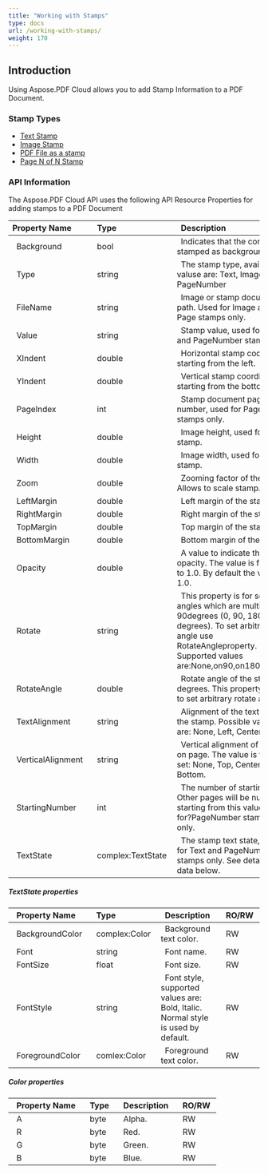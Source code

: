 ```yaml
---
title: "Working with Stamps"
type: docs
url: /working-with-stamps/
weight: 170
---
```


## **Introduction**
Using Aspose.PDF Cloud allows you to add Stamp Information to a PDF Document. 
### **Stamp Types**
- [Text Stamp](/add-text-stamp-watermark-to-a-pdf-page/)
- [Image Stamp](/add-image-stamp-watermark-to-a-pdf-page/)
- [PDF File as a stamp](/add-pdf-page-as-stamp-watermark-to-a-pdf-page/)
- [Page N of N Stamp](/add-page-number-stamp-to-a-pdf-page/)
### **API Information**
The Aspose.PDF Cloud API uses the following API Resource Properties for adding stamps to a PDF Document

|**Property Name** |` `**Type** |` `**Description** |` `**RO/RW** |
| :- | :- | :- | :- |
|` `Background |` `bool |` `Indicates that the content is stamped as background. |` `RW |
|` `Type |` `string |` `The stamp type, available valuse are: Text, Image, Page, PageNumber |` `RW |
|` `FileName |` `string |` `Image or stamp document path. Used for Image and Page stamps only. |` `RW |
|` `Value |` `string |` `Stamp value, used for Text and PageNumber stamps. |` `RW |
|` `XIndent |` `double |` `Horizontal stamp coordinate, starting from the left. |` `RW |
|` `YIndent |` `double |` `Vertical stamp coordinate, starting from the bottom. |` `RW |
|` `PageIndex |` `int |` `Stamp document page number, used for Page stamps only. |` `RW |
|` `Height |` `double |` `Image height, used for Image stamp. |` `RW |
|` `Width |` `double |` `Image width, used for Image stamp. |` `RW |
|` `Zoom |` `double |` `Zooming factor of the stamp. Allows to scale stamp. |` `RW |
|` `LeftMargin |` `double |` `Left margin of the stamp. |` `RW |
|` `RightMargin |` `double |` `Right margin of the stamp. |` `RW |
|` `TopMargin |` `double |` `Top margin of the stamp. |` `RW |
|` `BottomMargin |` `double |` `Bottom margin of the stamp. |` `RW |
|` `Opacity |` `double |` `A value to indicate the stamp opacity. The value is from 0.0 to 1.0. By default the value is 1.0. |` `RW |
|` `Rotate |` `string |` `This property is for set angles which are multiples of 90degrees (0, 90, 180, 270 degrees). To set arbitrary angle use RotateAngleproperty. Supported values are:None,on90,on180,on270. |` `RW |
|` `RotateAngle |` `double |` `Rotate angle of the stamp in degrees. This property allows to set arbitrary rotate angle. |` `RW |
|` `TextAlignment |` `string |` `Alignment of the text inside the stamp. Possible values are: None, Left, Center, Right. |` `RW |
|` `VerticalAlignment |` `string |` `Vertical alignment of stamp on page. The value is from the set: None, Top, Center, Bottom. |` `RW |
|` `StartingNumber |` `int |` `The number of starting page. Other pages will be numbered starting from this value. Used for?PageNumber stamps only. |` `RW |
|` `TextState |` `complex:TextState |` `The stamp text state, used for Text and PageNumber stamps only. See detailed data below. |` `RW|
##### **TextState properties**

|` `**Property Name** |` `**Type** |` `**Description** |` `**RO/RW** |
| :- | :- | :- | :- |
|` `BackgroundColor |` `complex:Color |` `Background text color. |` `RW |
|` `Font |` `string |` `Font name. |` `RW |
|` `FontSize |` `float |` `Font size. |` `RW |
|` `FontStyle |` `string |` `Font style, supported values are: Bold, Italic. Normal style is used by default. |` `RW |
|` `ForegroundColor |` `comlex:Color |` `Foreground text color. |` `RW |
##### **Color properties**

|` `**Property Name** |` `**Type** |` `**Description** |` `**RO/RW** |
| :- | :- | :- | :- |
|` `A |` `byte |` `Alpha. |` `RW |
|` `R |` `byte |` `Red. |` `RW |
|` `G |` `byte |` `Green. |` `RW |
|` `B |` `byte |` `Blue. |` `RW |

